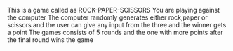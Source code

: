 This is a game called as ROCK-PAPER-SCISSORS
You are playing against the computer
The computer randomly generates either rock,paper or scissors and the user can give any input from the three and the winner gets a point 
The games consists of 5 rounds and the one with more points after the final round wins the game